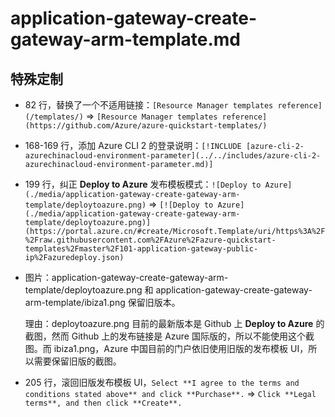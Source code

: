 ﻿# application-gateway-create-gateway-arm-template.md

## 特殊定制

* 82 行，替换了一个不适用链接：`[Resource Manager templates reference](/templates/)` => `[Resource Manager templates reference](https://github.com/Azure/azure-quickstart-templates/)`

* 168-169 行，添加 Azure CLI 2 的登录说明：`[!INCLUDE [azure-cli-2-azurechinacloud-environment-parameter](../../includes/azure-cli-2-azurechinacloud-environment-parameter.md)]`

* 199 行，纠正 **Deploy to Azure** 发布模板模式：`![Deploy to Azure](./media/application-gateway-create-gateway-arm-template/deploytoazure.png)` => `[![Deploy to Azure](./media/application-gateway-create-gateway-arm-template/deploytoazure.png)](https://portal.azure.cn/#create/Microsoft.Template/uri/https%3A%2F%2Fraw.githubusercontent.com%2FAzure%2Fazure-quickstart-templates%2Fmaster%2F101-application-gateway-public-ip%2Fazuredeploy.json)`

* 图片：application-gateway-create-gateway-arm-template/deploytoazure.png 和 application-gateway-create-gateway-arm-template/ibiza1.png 保留旧版本。

    理由：deploytoazure.png 目前的最新版本是 Github 上 **Deploy to Azure** 的截图，然而 Github 上的发布链接是 Azure 国际版的，所以不能使用这个截图。而 ibiza1.png，Azure 中国目前的门户依旧使用旧版的发布模板 UI，所以需要保留旧版的截图。

* 205 行，滚回旧版发布模板 UI，`Select **I agree to the terms and conditions stated above** and click **Purchase**.` => `Click **Legal terms**, and then click **Create**.`